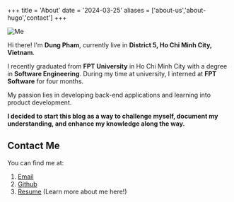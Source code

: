 +++
title = 'About'
date = '2024-03-25'
aliases = ['about-us','about-hugo','contact']
+++

<!--more-->
![Me](http://dungpham.vercel.app/me_small.jpg)

Hi there! I'm **Dung Pham**, currently live in **District 5, Ho Chi Minh City, Vietnam**.

I recently graduated from **FPT University** in Ho Chi Minh City with a degree in **Software Engineering**. During my time at university, I interned at **FPT Software** for four months.

My passion lies in developing back-end applications and learning into product development.

**I decided to start this blog as a way to challenge myself, document my understanding, and enhance my knowledge along the way.**

## **Contact Me**
You can find me at:
 1. [Email](mailto:phammanhdung05@gmail.com)
 2. [Github](https://github.com/sunflower-cmd)
 3. [Resume](https://drive.google.com/file/d/1ybLJxhj6NzHha3o2t5lUncJSp-x8mfcf/view) (Learn more about me here!)